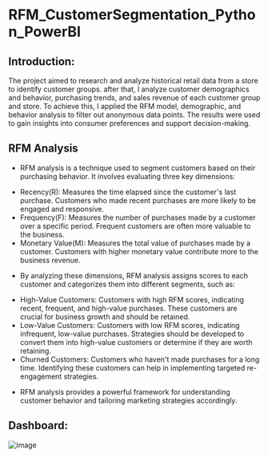 # RFM_CustomerSegmentation_Python_PowerBI
## Introduction:
The project aimed to research and analyze historical retail data from a store to identify customer groups. after
that, I analyze customer demographics and behavior, purchasing trends, and sales revenue of each customer group
and store. To achieve this, I applied the RFM model, demographic, and behavior analysis to filter out anonymous
data points. The results were used to gain insights into consumer preferences and support decision-making.

## RFM Analysis
- RFM analysis is a technique used to segment customers based on their purchasing behavior. It involves evaluating three key dimensions:

* Recency(R): Measures the time elapsed since the customer's last purchase. Customers who made recent purchases are more likely to be engaged and responsive.
* Frequency(F): Measures the number of purchases made by a customer over a specific period. Frequent customers are often more valuable to the business.
* Monetary Value(M): Measures the total value of purchases made by a customer. Customers with higher monetary value contribute more to the business revenue.
  
- By analyzing these dimensions, RFM analysis assigns scores to each customer and categorizes them into different segments, such as:

* High-Value Customers: Customers with high RFM scores, indicating recent, frequent, and high-value purchases. These customers are crucial for business growth and should be retained.
* Low-Value Customers: Customers with low RFM scores, indicating infrequent, low-value purchases. Strategies should be developed to convert them into high-value customers or determine if they are worth retaining.
* Churned Customers: Customers who haven't made purchases for a long time. Identifying these customers can help in implementing targeted re-engagement strategies.

- RFM analysis provides a powerful framework for understanding customer behavior and tailoring marketing strategies accordingly.

## Dashboard:
![image](https://github.com/Phuongvihuynh/RFM_CustomerSegmentation_Python_PowerBI/assets/97425222/b7b4ecda-0c8e-4041-81fd-a5774d3906ca)

